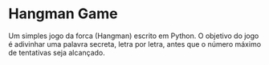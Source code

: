 # Hangman Game
Um simples jogo da forca (Hangman) escrito em Python. O objetivo do jogo é adivinhar uma palavra secreta, letra por letra, antes que o número máximo de tentativas seja alcançado.
